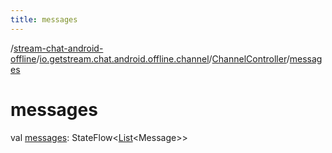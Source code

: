```yaml
---
title: messages
---
```

/[stream-chat-android-offline](../../index.md)/[io.getstream.chat.android.offline.channel](../index.md)/[ChannelController](index.md)/[messages](messages.md)  
  
  
  
# messages  
val [messages](messages.md): StateFlow&lt;[List](https://kotlinlang.org/api/latest/jvm/stdlib/kotlin.collections/-list/index.html)&lt;Message&gt;&gt;

